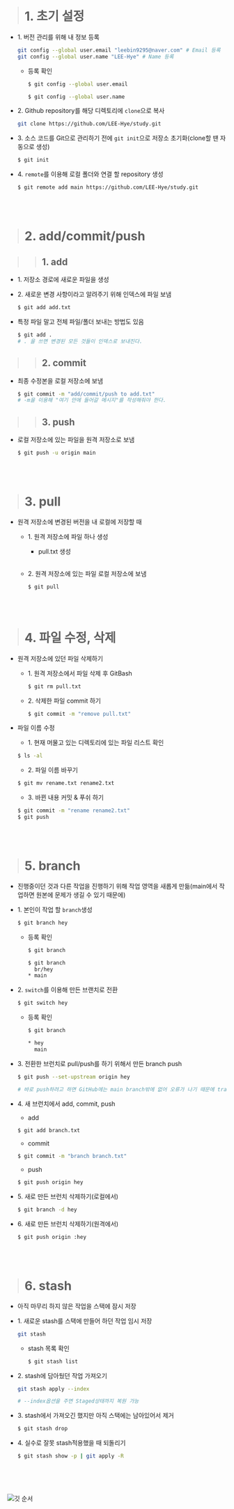 > # 1. 초기 설정

- 1\. 버전 관리를 위해 내 정보 등록

    ```bash
    git config --global user.email "leebin9295@naver.com" # Email 등록
    git config --global user.name "LEE-Hye" # Name 등록
    ```

    - 등록 확인

        ```bash
        $ git config --global user.email
        ```
        ```bash
        $ git config --global user.name
        ```

- 2\. Github repository를 해당 디렉토리에 `clone`으로 복사

    ```bash
    git clone https://github.com/LEE-Hye/study.git
    ```

- 3\. 소스 코드를 Git으로 관리하기 전에 `git init`으로 저장소 초기화(clone할 땐 자동으로 생성)

    ```bash
    $ git init
    ```

- 4\. `remote`를 이용해 로컬 폴더와 연결 할 repository 생성
    ```bash
    $ git remote add main https://github.com/LEE-Hye/study.git
    ```


<br><br>

> # 2. add/commit/push

>> ## 1. add

- 1\. 저장소 경로에 새로운 파일을 생성 

- 2\. 새로운 변경 사항이라고 알려주기 위해 인덱스에 파일 보냄

    ```bash
    $ git add add.txt
    ```

-  특정 파일 말고 전체 파일/폴더 보내는 방법도 있음

    ```bash
    $ git add .
    # . 을 쓰면 변경된 모든 것들이 인덱스로 보내진다.
    ```

>> ## 2. commit

- 최종 수정본을 로컬 저장소에 보냄

    ```bash
    $ git commit -m "add/commit/push to add.txt"
    # -m을 이용해 "여기 안에 들어갈 메시지"를 작성해줘야 한다.
    ```

>> ## 3. push

- 로컬 저장소에 있는 파일을 원격 저장소로 보냄

    ```bash
    $ git push -u origin main
    ```

<br><br>

> # 3. pull

- 원격 저장소에 변경된 버전을 내 로컬에 저장할 때
    
    - 1\. 원격 저장소에 파일 하나 생성

        - pull.txt 생성
    
    <br>

    - 2\. 원격 저장소에 있는 파일 로컬 저장소에 보냄   

        ```bash
        $ git pull
        ```

<br><br>

> # 4. 파일 수정, 삭제

- 원격 저장소에 있던 파일 삭제하기

    - 1\. 원격 저장소에서 파일 삭제 후 GitBash

        ```bash
        $ git rm pull.txt
        ```

    - 2\. 삭제한 파일 commit 하기

        ```bash
        $ git commit -m "remove pull.txt"
        ```

- 파일 이름 수정

    - 1\. 현재 머물고 있는 디렉토리에 있는 파일 리스트 확인
    
    ```bash
    $ ls -al
    ```

    - 2\. 파일 이름 바꾸기

    ```bash
    $ git mv rename.txt rename2.txt
    ```

    - 3\. 바뀐 내용 커밋 & 푸쉬 하기

    ```bash
    $ git commit -m "rename rename2.txt"
    $ git push
    ```

<br><br>

> # 5. branch

- 진행중이던 것과 다른 작업을 진행하기 위해 작업 영역을 새롭게 만듦(main에서 작업하면 원본에 문제가 생길 수 있기 때문에)

- 1\. 본인이 작업 할 `branch`생성 
    ```bash
    $ git branch hey
    ```
    - 등록 확인
        ```bash
        $ git branch

        $ git branch
          br/hey
        * main
        ```

- 2\. `switch`를 이용해 만든 브랜치로 전환

    ```bash
    $ git switch hey
    ```
    - 등록 확인
        ```bash
        $ git branch

        * hey
          main
        ```

- 3\. 전환한 브런치로 pull/push를 하기 위해서 만든 branch push
    ```bash
    $ git push --set-upstream origin hey

    # 바로 push하려고 하면 GitHub에는 main branch밖에 없어 오류가 나기 때문에 tracking정보 설정을 해주기 위해 --set-upstream을 사용
    ```

- 4\. 새 브런치에서 add, commit, push

    - add

    ```bash
    $ git add branch.txt
    ```

    - commit

    ```bash
    $ git commit -m "branch branch.txt"
    ```

    - push
    
    ```bash
    $ git push origin hey
    ```

- 5\. 새로 만든 브런치 삭제하기(로컬에서)

    ```bash
    $ git branch -d hey
    ```

- 6\. 새로 만든 브런치 삭제하기(원격에서)

    ```bash
    $ git push origin :hey
    ```
    

<br><br>

> # 6. stash

- 아직 마무리 하지 않은 작업을 스택에 잠시 저장

- 1\. 새로운 stash를 스택에 만들어 하던 작업 임시 저장

    ```bash
    git stash
    ```

    - stash 목록 확인
        ```bash
        $ git stash list
        ```

- 2\. stash에 담아뒀던 작업 가져오기
    ```bash
    git stash apply --index

    # --index옵션을 주면 Staged상태까지 복원 가능
    ```

- 3\. stash에서 가져오긴 했지만 아직 스택에는 남아있어서 제거
    
    ```bash
    $ git stash drop
    ```

- 4\. 실수로 잘못 stash적용했을 때 되돌리기

    ```bash
    $ git stash show -p | git apply -R
    ```
    
    
<br><br><br>

![깃 순서](https://user-images.githubusercontent.com/91482127/196376015-bc288058-6b40-4c7f-98ba-3ef9065244a6.png)   
